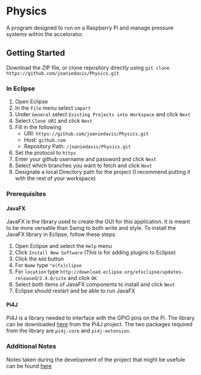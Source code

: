 # Physics
A program designed to run on a Raspberry Pi and manage pressure systems within the accelorator. 

## Getting Started

Download the ZIP file, or clone repository directly using 
`git clone https://github.com/joaniedavis/Physics.git`

### In Eclipse
1. Open Eclipse
2. In the `File` menu select `import`
3. Under `General` select `Existing Projects into Workspace` and click `Next`
4. Select `Clone URI` and click `Next`
5. Fill in the following 
	- URI: `https://github.com/joaniedavis/Physics.git`
	- Host: `github.com`
	- Repository Path: `/joaniedavis/Physics.git`
6. Set the protocol to `https`
7. Enter your github username and password and click `Next`
8. Select which branches you want to fetch and click `Next`
9. Designate a local Directory path for the project (I recommend putting it with the rest of your workspace)

### Prerequisites

#### JavaFX
JavaFX is the library used to create the GUI for this application. It is meant to be more versatile than Swing to both write and style. To install the JavaFX library in Eclipse, follow these steps:

1. Open Eclipse and select the `Help` menu
2. Click `Install New Software` (This is for adding plugins to Eclipse)
4. Click the `Add` button
5. For `Name` type `"e(fx)clipse`
6. For `location` type `http://download.eclipse.org/efxclipse/updates-released/2.4.0/site` and click `OK`
5. Select both items of JavaFX components to install and click `Next`
6. Eclipse should restart and be able to run JavaFX

#### Pi4J
Pi4J is a library needed to interface with the GPIO pins on the Pi. The library can be downloaded [here](http://pi4j.com/download.html) from the Pi4J project. The two packages required from the library are `pi4j-core` and `pi4j-extension`.

### Additional Notes
Notes taken during the development of the project that might be usefule can be found [here](https://drive.google.com/drive/folders/0B4g6zwWStRKCMkFzdURDUV9rLXM?usp=sharing)
